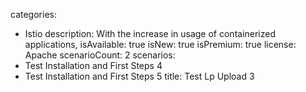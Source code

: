 categories:
  - Istio
description:
  With the increase in usage of containerized applications,
isAvailable: true
isNew: true
isPremium: true
license: Apache
scenarioCount: 2
scenarios:
  - Test Installation and First Steps 4
  - Test Installation and First Steps 5
title: Test Lp Upload 3
